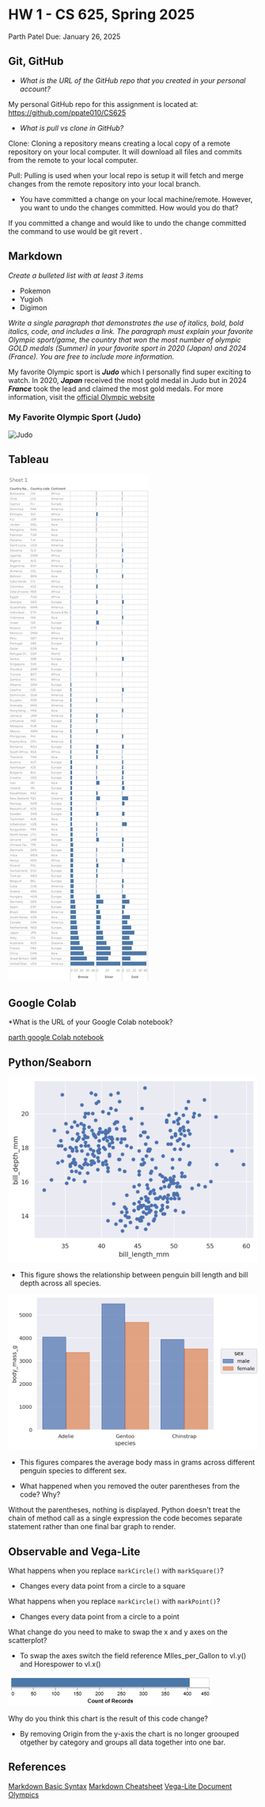 # HW 1 - CS 625, Spring 2025
Parth Patel
Due: January 26, 2025

## Git, GitHub

* <em> What is the URL of the GitHub repo that you created in your personal account? </em>
  
My personal GitHub repo for this assignment is located at: https://github.com/ppate010/CS625

* <em> What is pull vs clone in GitHub? </em>
  
Clone: Cloning a repository means creating a local copy of a remote repository on your local computer. It will download all files and commits from the remote to your local computer. 

Pull: Pulling is used when your local repo is setup it will fetch and merge changes from the remote repository into your local branch. 

* You have committed a change on your local machine/remote. However, you want to undo the changes committed. How would you do that?

If you committed a change and would like to undo the change committed the command to use would be git revert <commit-hash>.

## Markdown

 <em> Create a bulleted list with at least 3 items </em>
 
* Pokemon
* Yugioh
* Digimon


 <em> Write a single paragraph that demonstrates the use of italics, bold, bold italics, code, and includes a link. The paragraph must explain your favorite Olympic sport/game, the country that won the most number of olympic GOLD medals (Summer) in your favorite sport in 2020 (Japan) and 2024 (France). You are free to include more information. </em> 

My favorite Olympic sport is ***Judo*** which I personally find super exciting to watch. In 2020, ***<em>Japan</em>*** received the most gold medal in Judo but in 2024 ***<em>France</em>*** took the lead and claimed the most gold medals. For more information, visit the [official Olympic website](https://www.olympics.com/)

### My Favorite Olympic Sport (Judo)

<img src = "https://img.olympics.com/images/image/private/t_s_pog_staticContent_hero_xl_2x/f_auto/v1669453692/primary/swiwzmpywuhbh76it0bs" alt="Judo" width="300" />

## Tableau

![Least Medals by Continent](LeastMedal.png)

## Google Colab

*What is the URL of your Google Colab notebook?

[parth google Colab notebook](https://colab.research.google.com/drive/1v6o6HRT7CPeAqs-dCka4zpjuKlGUvSko?usp=sharing)

## Python/Seaborn
![scatter penguins](scatter_penguins.png)

* This figure shows the relationship between penguin bill length and bill depth across all species.

![bar penguins](bar_penguins.png)

* This figures compares the average body mass in grams across different penguin species to  different sex.

* What happened when you removed the outer parentheses from the code? Why?

Without the parentheses, nothing is displayed. Python doesn't treat the chain of method call as a single expression the code becomes separate statement rather than one final bar graph to render.

## Observable and Vega-Lite

What happens when you replace `markCircle()` with `markSquare()`?

* Changes every data point from a circle to a square

What happens when you replace `markCircle()` with `markPoint()`?

* Changes every data point from a circle to a point

What change do you need to make to swap the x and y axes on the scatterplot?

* To swap the axes switch the field reference MIles_per_Gallon  to vl.y() and Horespower to vl.x()

![VegaLite](VegaLite.png)

Why do you think this chart is the result of this code change?

* By removing Origin from the y-axis the chart is no longer groouped otgether by category and groups all data together into one bar.

## References

[Markdown Basic Syntax](https://markdownguide.offshoot.io/basic-syntax/)
[Markdown Cheatsheet](https://github.com/adam-p/markdown-here/wiki/Markdown-Cheatsheet)
[Vega-Lite Document](https://observablehq.com/@observablehq/vega-lite)
[Olympics](https://www.olympics.com/)
